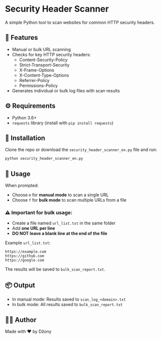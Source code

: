 # Security Header Scanner

A simple Python tool to scan websites for common HTTP security headers.

## 🔐 Features

- Manual or bulk URL scanning
- Checks for key HTTP security headers:
  - Content-Security-Policy
  - Strict-Transport-Security
  - X-Frame-Options
  - X-Content-Type-Options
  - Referrer-Policy
  - Permissions-Policy
- Generates individual or bulk log files with scan results

## ⚙️ Requirements

- Python 3.6+
- `requests` library (install with `pip install requests`)

## 🚀 Installation

Clone the repo or download the `security_header_scanner_en.py` file and run:

```bash
python security_header_scanner_en.py
```

## 🧪 Usage

When prompted:

- Choose `m` for **manual mode** to scan a single URL
- Choose `f` for **bulk mode** to scan multiple URLs from a file

### ⚠️ Important for bulk usage:
- Create a file named `url_list.txt` in the same folder
- Add **one URL per line**
- **DO NOT leave a blank line at the end of the file**

Example `url_list.txt`:

```
https://example.com
https://github.com
https://google.com
```

The results will be saved to `bulk_scan_report.txt`.

## 📦 Output

- In manual mode: Results saved to `scan_log_<domain>.txt`
- In bulk mode: All results saved to `bulk_scan_report.txt`

## 👨‍💻 Author

Made with ❤️ by Džony
